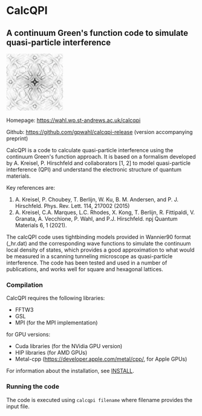 # CalcQPI

## A continuum Green's function code to simulate quasi-particle interference

![CalcQPI logo](Calcqpi-logo.png)

Homepage: <https://wahl.wp.st-andrews.ac.uk/calcqpi>

Github: <https://github.com/gpwahl/calcqpi-release> (version accompanying preprint)

CalcQPI is a code to calculate quasi-particle interference using the continuum Green's function approach. It is based on a formalism developed by A. Kreisel, P. Hirschfeld and collaborators [1, 2] to model quasi-particle interference (QPI) and understand the electronic structure of quantum materials. 

Key references are:
1. A. Kreisel, P. Choubey, T. Berlijn, W. Ku, B. M. Andersen, and P. J. Hirschfeld. Phys. Rev. Lett. 114, 217002 (2015)
2. A. Kreisel, C.A. Marques, L.C. Rhodes, X. Kong, T. Berlijn, R. Fittipaldi, V. Granata, A. Vecchione, P. Wahl, and P.J. Hirschfeld. npj Quantum Materials 6, 1 (2021).

The calcQPI code uses tightbinding models provided in Wannier90 format (_hr.dat) and the corresponding wave functions to simulate the continuum local density of states, which provides a good approximation to what would be measured in a scanning tunneling microscope as quasi-particle interference. The code has been tested and used in a number of publications, and works well for square and hexagonal lattices.

### Compilation

CalcQPI requires the following libraries:
* FFTW3
* GSL
* MPI (for the MPI implementation)

for GPU versions:
* Cuda libraries (for the NVidia GPU version)
* HIP libraries (for AMD GPUs)
* Metal-cpp (<https://developer.apple.com/metal/cpp/>, for Apple GPUs)

For information about the installation, see [INSTALL](INSTALL.md).

### Running the code

The code is executed using `calcqpi filename` where filename provides the input file. 
